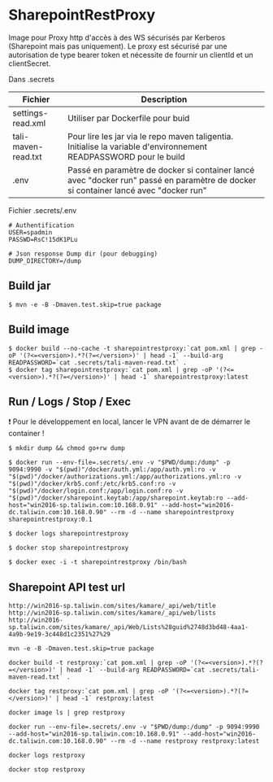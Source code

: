 # SharepointRestProxy

Image pour Proxy http d'accès à des WS sécurisés par Kerberos (Sharepoint mais pas uniquement).
Le proxy est sécurisé par une autorisation de type bearer token et nécessite de fournir un clientId et un clientSecret.

Dans .secrets

| Fichier | Description |
| ----------- | ----------- |
| settings-read.xml | Utiliser par Dockerfile pour buid |
| tali-maven-read.txt | Pour lire les jar via le repo maven taligentia. Initialise la variable d'environnement READPASSWORD pour le build |
| .env | Passé en paramètre de docker si container lancé avec "docker run" passé en paramètre de docker si container lancé avec "docker run" |


Fichier .secrets/.env 
```
# Authentification
USER=spadmin
PASSWD=RsC!15dK1PLu

# Json response Dump dir (pour debugging)
DUMP_DIRECTORY=/dump
```


## Build jar
```
$ mvn -e -B -Dmaven.test.skip=true package

```

## Build image
```
$ docker build --no-cache -t sharepointrestproxy:`cat pom.xml | grep -oP '(?<=<version>).*?(?=</version>)' | head -1` --build-arg READPASSWORD=`cat .secrets/tali-maven-read.txt` .
$ docker tag sharepointrestproxy:`cat pom.xml | grep -oP '(?<=<version>).*?(?=</version>)' | head -1` sharepointrestproxy:latest
```

## Run / Logs / Stop / Exec

:exclamation: Pour le développement en local, lancer le VPN avant de de démarrer le container !

```
$ mkdir dump && chmod go+rw dump

$ docker run --env-file=.secrets/.env -v "$PWD/dump:/dump" -p 9094:9990 -v "$(pwd)"/docker/auth.yml:/app/auth.yml:ro -v "$(pwd)"/docker/authorizations.yml:/app/authorizations.yml:ro -v "$(pwd)"/docker/krb5.conf:/etc/krb5.conf:ro -v "$(pwd)"/docker/login.conf:/app/login.conf:ro -v "$(pwd)"/docker/sharepoint.keytab:/app/sharepoint.keytab:ro --add-host="win2016-sp.taliwin.com:10.168.0.91" --add-host="win2016-dc.taliwin.com:10.168.0.90" --rm -d --name sharepointrestproxy sharepointrestproxy:0.1

$ docker logs sharepointrestproxy

$ docker stop sharepointrestproxy

$ docker exec -i -t sharepointrestproxy /bin/bash

```

## Sharepoint API test url
```
http://win2016-sp.taliwin.com/sites/kamare/_api/web/title
http://win2016-sp.taliwin.com/sites/kamare/_api/web/lists
http://win2016-sp.taliwin.com/sites/kamare/_api/Web/Lists%28guid%2748d3bd48-4aa1-4a9b-9e19-3c448d1c2351%27%29
```

```
mvn -e -B -Dmaven.test.skip=true package

docker build -t restproxy:`cat pom.xml | grep -oP '(?<=<version>).*?(?=</version>)' | head -1` --build-arg READPASSWORD=`cat .secrets/tali-maven-read.txt` .

docker tag restproxy:`cat pom.xml | grep -oP '(?<=<version>).*?(?=</version>)' | head -1` restproxy:latest

docker image ls | grep restproxy

docker run --env-file=.secrets/.env -v "$PWD/dump:/dump" -p 9094:9990 --add-host="win2016-sp.taliwin.com:10.168.0.91" --add-host="win2016-dc.taliwin.com:10.168.0.90" --rm -d --name restproxy restproxy:latest

docker logs restproxy

docker stop restproxy
```

